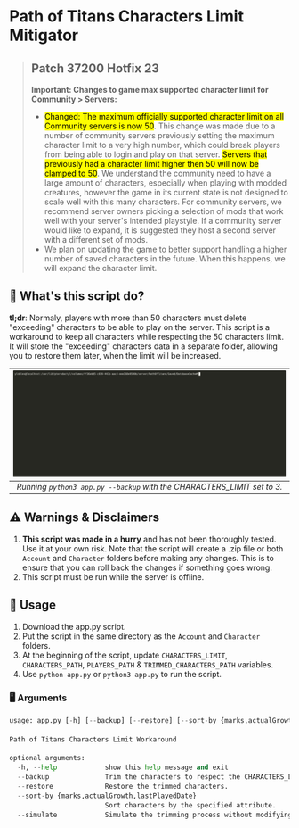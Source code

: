 # Path of Titans Characters Limit Mitigator

> ## Patch 37200 Hotfix 23
> 
>  **Important: Changes to game max supported character limit for Community > Servers:**
> - <mark>Changed: The maximum officially supported character limit on all Community servers is now 50</mark>. This change was made due to a number of community servers previously setting the maximum character limit to a very high number, which could break players from being able to login and play on that server. <mark>Servers that previously had a character limit higher then 50 will now be clamped to 50</mark>. We understand the community need to have a large amount of characters, especially when playing with modded creatures, however the game in its current state is not designed to scale well with this many characters. For community servers, we recommend server owners picking a selection of mods that work well with your server's intended playstyle. If a community server would like to expand, it is suggested they host a second server with a different set of mods.
> - We plan on updating the game to better support handling a higher number of saved characters in the future. When this happens, we will expand the character limit.

## 🔎 What's this script do?
**tl;dr**: Normaly, players with more than 50 characters must delete "exceeding" characters to be able to play on the server. This script is a workaround to keep all characters while respecting the 50 characters limit. It will store the "exceeding" characters data in a separate folder, allowing you to restore them later, when the limit will be increased.

| ![Path of Titans](./pot.gif) | 
|:--:| 
| *Running `python3 app.py --backup` with the CHARACTERS_LIMIT set to 3.* |

## ⚠ Warnings & Disclaimers
1. **This script was made in a hurry** and has not been thoroughly tested. Use it at your own risk. Note that the script will create a .zip file or both `Account` and `Character` folders before making any changes. This is to ensure that you can roll back the changes if something goes wrong.
2. This script must be run while the server is offline.

## 📜 Usage

1. Download the app.py script.
2. Put the script in the same directory as the `Account` and `Character` folders.
3. At the beginning of the script, update `CHARACTERS_LIMIT`, `CHARACTERS_PATH`, `PLAYERS_PATH` & `TRIMMED_CHARACTERS_PATH` variables.
4. Use `python app.py` or `python3 app.py` to run the script.

### 🖥️ Arguments
```python
usage: app.py [-h] [--backup] [--restore] [--sort-by {marks,actualGrowth,lastPlayedDate}] [--simulate]

Path of Titans Characters Limit Workaround

optional arguments:
  -h, --help            show this help message and exit
  --backup              Trim the characters to respect the CHARACTERS_LIMIT.
  --restore             Restore the trimmed characters.
  --sort-by {marks,actualGrowth,lastPlayedDate}
                        Sort characters by the specified attribute.
  --simulate            Simulate the trimming process without modifying the files.
```